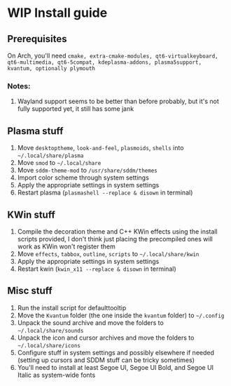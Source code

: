# WIP Install guide

## Prerequisites

On Arch, you'll need ```cmake, extra-cmake-modules, qt6-virtualkeyboard, qt6-multimedia, qt6-5compat, kdeplasma-addons, plasma5support, kvantum, optionally plymouth ```

### Notes:

1. Wayland support seems to be better than before probably, but it's not fully supported yet, it still has some jank

## Plasma stuff

1. Move ```desktoptheme```, ```look-and-feel```, ```plasmoids```, ```shells``` into ```~/.local/share/plasma```
2. Move ```smod``` to ```~/.local/share```
3. Move ```sddm-theme-mod``` to ```/usr/share/sddm/themes```
4. Import color scheme through system settings
5. Apply the appropriate settings in system settings
6. Restart plasma (```plasmashell --replace & disown``` in terminal)

## KWin stuff

1. Compile the decoration theme and C++ KWin effects using the install scripts provided, I don't think just placing the precompiled ones will work as KWin won't register them
2. Move ```effects```, ```tabbox```, ```outline```, ```scripts``` to ```~/.local/share/kwin```
3. Apply the appropriate settings in system settings
4. Restart kwin (```kwin_x11 --replace & disown``` in terminal)

## Misc stuff

1. Run the install script for defaulttooltip
2. Move the ```Kvantum``` folder (the one inside the ```kvantum``` folder) to ```~/.config```
3. Unpack the sound archive and move the folders to ```~/.local/share/sounds```
4. Unpack the icon and cursor archives and move the folders to ```~/.local/share/icons```
5. Configure stuff in system settings and possibly elsewhere if needed (setting up cursors and SDDM stuff can be tricky sometimes)
6. You'll need to install at least Segoe UI, Segoe UI Bold, and Segoe UI Italic as system-wide fonts
